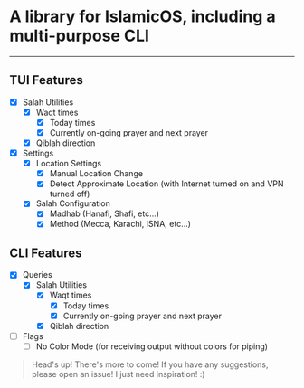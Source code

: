 # A library for IslamicOS, including a multi-purpose CLI

---

## TUI Features

- [x] Salah Utilities
  - [x] Waqt times
    - [x] Today times
    - [x] Currently on-going prayer and next prayer
  - [x] Qiblah direction
- [x] Settings
  - [x] Location Settings
    - [x] Manual Location Change
    - [x] Detect Approximate Location (with Internet turned on and VPN turned off)
  - [x] Salah Configuration
    - [x] Madhab (Hanafi, Shafi, etc...)
    - [x] Method (Mecca, Karachi, ISNA, etc...)

## CLI Features

- [x] Queries
  - [x] Salah Utilities
    - [x] Waqt times
      - [x] Today times
      - [x] Currently on-going prayer and next prayer
    - [x] Qiblah direction
- [ ] Flags
  - [ ] No Color Mode (for receiving output without colors for piping)

> Head's up! There's more to come! If you have any suggestions, please open an issue! I just need inspiration! :)
